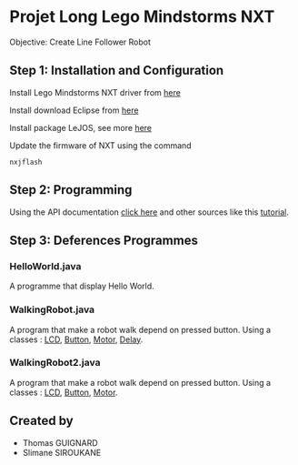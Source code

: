 # Projet Long Lego Mindstorms NXT

Objective: Create Line Follower Robot


## Step 1: Installation and Configuration

Install Lego Mindstorms NXT driver from [here](https://www.lego.com/en-us/mindstorms/downloads/nxt-software-download)

Install download Eclipse from [here](http://www.eclipse.org/downloads/)

Install package LeJOS, see more [here](http://lejos.org/)

Update the firmware of NXT using the command 

```
nxjflash
```


## Step 2: Programming

Using the API documentation [click here](https://lejos.sourceforge.io/nxt/nxj/api/index.html) and other sources like this [tutorial](http://www.lejos.org/nxt/nxj/tutorial/).

## Step 3: Deferences Programmes

### HelloWorld.java

A programme that display Hello World.

### WalkingRobot.java

A program that make a robot walk depend on pressed button. Using a classes :
	[LCD](http://www.lejos.org/nxt/nxj/api/lejos/nxt/LCD.html), 
	[Button](http://www.lejos.org/nxt/nxj/api/lejos/nxt/Button.html), 
	[Motor](http://www.lejos.org/nxt/nxj/api/lejos/nxt/Motor.html), 
	[Delay](http://www.lejos.org/nxt/nxj/api/lejos/util/Delay.html).

### WalkingRobot2.java

A program that make a robot walk depend on pressed button. Using a classes :
	[LCD](http://www.lejos.org/nxt/nxj/api/lejos/nxt/LCD.html), 
	[Button](http://www.lejos.org/nxt/nxj/api/lejos/nxt/Button.html), 
	[Motor](http://www.lejos.org/nxt/nxj/api/lejos/nxt/Motor.html).

## Created by

* Thomas GUIGNARD
* Slimane SIROUKANE
